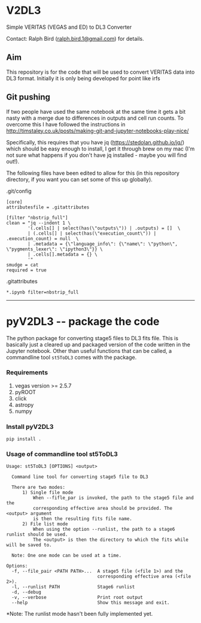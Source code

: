 # V2DL3
Simple VERITAS (VEGAS and ED) to DL3 Converter

Contact: Ralph Bird (ralph.bird.1@gmail.com) for details.

## Aim

This repository is for the code that will be used to convert VERITAS data into DL3 format.  Initially it is only being developed for point like irfs


## Git pushing
If two people have used the same notebook at the same time it gets a bit nasty with a merge due to differences in outputs and cell run counts.  To overcome this I have followed the instructions in http://timstaley.co.uk/posts/making-git-and-jupyter-notebooks-play-nice/

Specifically, this requires that you have jq (https://stedolan.github.io/jq/) which should be easy enough to install, I get it through brew on my mac (I'm not sure what happens if you don't have jq installed - maybe you will find out!).

The following files have been edited to allow for this (in this repository directory, if you want you can set some of this up globally).

.git/config
```
[core]
attributesfile = .gitattributes

[filter "nbstrip_full"]
clean = "jq --indent 1 \
        '(.cells[] | select(has(\"outputs\")) | .outputs) = []  \
        | (.cells[] | select(has(\"execution_count\")) | .execution_count) = null  \
        | .metadata = {\"language_info\": {\"name\": \"python\", \"pygments_lexer\": \"ipython3\"}} \
        | .cells[].metadata = {} \
        '"
smudge = cat
required = true
```

.gitattributes
```
*.ipynb filter=nbstrip_full
```

---
# pyV2DL3 -- package the code

The python package for converting stage5 files to DL3 fits file. This is basically just a cleared up and packaged version of  the code written in the Jupyter notebook. Other than useful functions that can be called, a commandline tool `st5ToDL3` comes with the package.

### Requirements


1. vegas version >= 2.5.7
2. pyROOT
3. click
4. astropy
5. numpy

### Install pyV2DL3

```
pip install .
```

### Usage of commandline tool st5ToDL3

```
Usage: st5ToDL3 [OPTIONS] <output>

  Command line tool for converting stage5 file to DL3

  There are two modes:
      1) Single file mode
          When --fifle_par is invoked, the path to the stage5 file and the
          corresponding effective area should be provided. The <output> argument
          is then the resulting fits file name.
      2) File list mode
          When using the option --runlist, the path to a stage6 runlist should be used.
          The <output> is then the directory to which the fits while will be saved to.

  Note: One one mode can be used at a time.

Options:
  -f, --file_pair <PATH PATH>...  A stage5 file (<file 1>) and the
                                  corresponding effective area (<file 2>).
  -l, --runlist PATH              Stage6 runlist
  -d, --debug
  -v, --verbose                   Print root output
  --help                          Show this message and exit.
```

*Note: The runlist mode hasn't been fully implemented yet.  
